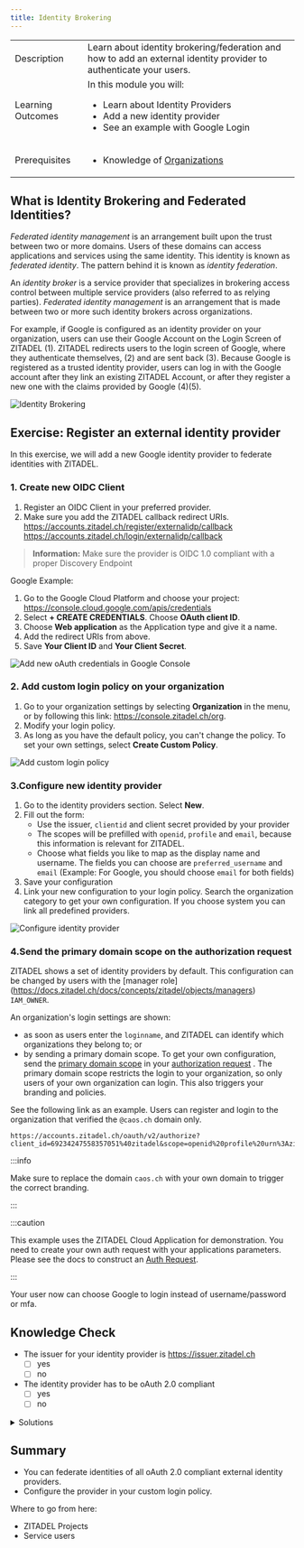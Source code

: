 ```yaml
---
title: Identity Brokering
---
```


<table class="table-wrapper">
    <tr>
        <td>Description</td>
        <td>Learn about identity brokering/federation and how to add an external identity provider to authenticate your users.</td>
    </tr>
    <tr>
        <td>Learning Outcomes</td>
        <td>
            In this module you will:
            <ul>
                <li>Learn about Identity Providers</li>
                <li>Add a new identity provider</li>
                <li>See an example with Google Login</li>
            </ul>
        </td>
    </tr>
     <tr>
        <td>Prerequisites</td>
        <td>
            <ul>
                <li>Knowledge of <a href="/docs/guides/basics/organizations">Organizations</a></li>
            </ul>
        </td>
    </tr>
</table>

## What is Identity Brokering and Federated Identities?

_Federated identity management_ is an arrangement built upon the trust between two or more domains.
Users of these domains can access applications and services using the same identity.
This identity is known as _federated identity_.
The pattern behind it is known as _identity federation_.

An _identity broker_ is a service provider that specializes in brokering access control between multiple service providers (also referred to as relying parties).
_Federated identity management_ is an arrangement that is made between two or more such identity brokers across organizations.

For example,
if Google is configured as an identity provider on your organization, users can use their Google Account on the Login Screen of ZITADEL (1).
ZITADEL redirects users to the login screen of Google, where they authenticate themselves, (2) and are sent back (3).
Because Google is registered as a trusted identity provider, users can log in with the Google account after they link an existing ZITADEL Account, or after they register a new one with the claims provided by Google (4)(5).

![Identity Brokering](/img/guides/identity_brokering.png)

## Exercise: Register an external identity provider

In this exercise, we will add a new Google identity provider to federate identities with ZITADEL.

### 1. Create new OIDC Client

1. Register an OIDC Client in your preferred provider.
2. Make sure you add the ZITADEL callback redirect URIs.
   https://accounts.zitadel.ch/register/externalidp/callback
   https://accounts.zitadel.ch/login/externalidp/callback

> **Information:** Make sure the provider is OIDC 1.0 compliant with a proper Discovery Endpoint

Google Example:

1. Go to the Google Cloud Platform and choose your project: <https://console.cloud.google.com/apis/credentials>
2. Select **+ CREATE CREDENTIALS**. Choose **OAuth client ID**.
3. Choose **Web application** as the Application type and give it a name.
4. Add the redirect URIs from above.
5. Save **Your Client ID** and **Your Client Secret**.

![Add new oAuth credentials in Google Console](/img/google_add_credentials.gif)

### 2. Add custom login policy on your organization

1. Go to your organization settings by selecting **Organization** in the menu, or by following this link: <https://console.zitadel.ch/org>.
2. Modify your login policy.
3. As long as you have the default policy, you can't change the policy. To set your own settings, select **Create Custom Policy**.

![Add custom login policy](/img/console_org_custom_login_policy.gif)

### 3.Configure new identity provider

1. Go to the identity providers section. Select **New**.
2. Fill out the form:
   - Use the issuer, `clientid` and client secret provided by your provider
   - The scopes will be prefilled with `openid`, `profile` and `email`, because this information is relevant for ZITADEL.
   - Choose what fields you like to map as the display name and username. The fields you can choose are `preferred_username` and `email`
     (Example: For Google, you should choose `email` for both fields)
3. Save your configuration
4. Link your new configuration to your login policy.
   Search the organization category to get your own configuration.
   If you choose system you can link all predefined providers.

![Configure identity provider](/img/console_org_identity_provider.gif)

### 4.Send the primary domain scope on the authorization request
ZITADEL shows a set of identity providers by default. This configuration can be changed by users with the [manager role] (https://docs.zitadel.ch/docs/concepts/zitadel/objects/managers) `IAM_OWNER`.

An organization's login settings are shown:

- as soon as users enter the `loginname`, and ZITADEL can identify which organizations they belong to; or
- by sending a primary domain scope.
To get your own configuration, send the [primary domain scope](https://docs.zitadel.ch/docs/apis/openidoauth/scopes#reserved-scopes) in your [authorization request](https://docs.zitadel.ch/docs/guides/authentication/login-users/#auth-request) .
The primary domain scope restricts the login to your organization, so only users of your own organization can login.
This also triggers your branding and policies.

See the following link as an example. Users can register and login to the organization that verified the `@caos.ch` domain only.
```
https://accounts.zitadel.ch/oauth/v2/authorize?client_id=69234247558357051%40zitadel&scope=openid%20profile%20urn%3Azitadel%3Aiam%3Aorg%3Adomain%3Aprimary%3Acaos.ch&redirect_uri=https%3A%2F%2Fconsole.zitadel.ch%2Fauth%2Fcallback&state=testd&response_type=code&nonce=test&code_challenge=UY30LKMy4bZFwF7Oyk6BpJemzVblLRf0qmFT8rskUW0
```

:::info

Make sure to replace the domain `caos.ch` with your own domain to trigger the correct branding.

:::

:::caution

This example uses the ZITADEL Cloud Application for demonstration.
You need to create your own auth request with your applications parameters.
Please see the docs to construct an [Auth Request](https://docs.zitadel.ch/docs/guides/authentication/login-users/#auth-request).

:::

Your user now can choose Google to login instead of username/password or mfa.

## Knowledge Check

* The issuer for your identity provider is <https://issuer.zitadel.ch>
    - [ ] yes
    - [ ] no
* The identity provider has to be oAuth 2.0 compliant
    - [ ] yes
    - [ ] no

<details>
    <summary>
        Solutions
    </summary>

* The issuer for your identity provider is https://issuer.zitadel.ch
    - [ ] yes
    - [x] no (The issuer is provided by your chosen identity provider. In the case of Google, it's https://accounts.google.com)
* The identity provider has to be oAuth 2.0 compliant
    - [x] yes
    - [ ] no

</details>

## Summary

* You can federate identities of all oAuth 2.0 compliant external identity providers.
* Configure the provider in your custom login policy.

Where to go from here:

* ZITADEL Projects
* Service users
